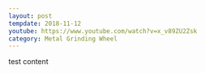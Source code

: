 ```yaml
---
layout: post
tempdate: 2018-11-12
youtube: https://www.youtube.com/watch?v=x_v89ZU2Zsk
category: Metal Grinding Wheel
---
```

test content